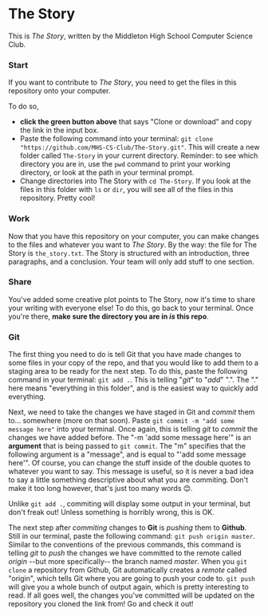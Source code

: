 # The Story

This is *The Story*, written by the Middleton High School Computer Science Club.

### Start
If you want to contribute to *The Story*, you need to get the files in this repository onto your computer.

 To do so,
 * **click the green button above** that says "Clone or download" and copy the link in the input box.
 * Paste the following command into your terminal: `git clone "https://github.com/MHS-CS-Club/The-Story.git"`. This will create a new folder called `The-Story` in your current directory. Reminder: to see which directory you are in, use the `pwd` command to print your working directory, or look at the path in your terminal prompt.
 * Change directories into The Story with `cd The-Story`. If you look at the files in this folder with `ls` or `dir`, you will see all of the files in this repository. Pretty cool!

### Work
Now that you have this repository on your computer, you can make changes to the files and whatever you want to *The Story*. By the way: the file for The Story is `the_story.txt`.
The Story is structured with an introduction, three paragraphs, and a conclusion. Your team will only add stuff to one section.

### Share
You've added some creative plot points to The Story, now it's time to share your writing with everyone else! To do this, go back to your terminal.
Once you're there, **make sure the directory you are in *is* this repo**.
### Git 
The first thing you need to do is tell Git that you have made changes to some files in your copy of the repo, and that you would like to add them to a staging area to be ready for the next step.
To do this, paste the following command in your terminal: `git add .`. This is telling "*git*" to "*add*" ".". The "." here means "everything in this folder", and is the easiest way to quickly add everything.

Next, we need to take the changes we have staged in Git and *commit* them to... somewhere (more on that soon).
Paste `git commit -m "add some message here"` into your terminal. Once again, this is telling *git* to *commit* the changes we have added before. The  "-m 'add some message here'" is an **argument** that is being passed to `git commit`. The "m" specifies that the following argument is a "message", and is equal to "'add some message here'". Of course, you can change the stuff inside of the double quotes to whatever you want to say. This message is useful, so it is never a bad idea to say a little something descriptive about what you are commiting. Don't make it too long however, that's just too many words :blush:.

Unlike `git add .`, commiting will display some output in your terminal, but don't freak out! Unless something is horribly wrong, this is OK.

The next step after *commiting* changes to **Git** is *pushing* them to **Github**.
Still in our terminal, paste the following command: `git push origin master`. Similar to the conventions of the previous commands, this command is telling *git* to *push* the changes we have committed to the remote called *origin* --but more specifically-- the branch named *master*. When you `git clone` a repository from Github, Git automatically creates a *remote* called "origin", which tells Git where you are going to push your code to.
`git push` will give you a whole bunch of output again, which is pretty interesting to read. If all goes well, the changes you've committed will be updated on the repository you cloned the link from! Go and check it out!
